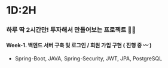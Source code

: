 # 1D:2H

### 하루 딱 2시간만! 투자해서 만들어보는 프로젝트 🤘😎

#### Week-1. 백엔드 서버 구축 및 로그인 / 회원 가입 구현 ( 진행 중 〰 )
- Spring-Boot, JAVA, Spring-Security, JWT, JPA, PostgreSQL